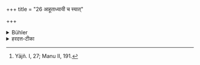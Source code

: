 +++
title = "26 आहूताध्यायी च स्यात्"

+++

<details><summary>Bühler</summary>

26. And he shall study after having been called by the teacher (and not request the teacher to begin the lesson). [^17] 


[^17]:  Yājñ. I, 27; Manu II, 191.
</details>

<details><summary>हरदत्त-टीका</summary>

## सूत्रम्
आहूताध्यायी च स्यात् ॥ २६ ॥  
### टिप्पनी
आचार्येणाहूतस्सन्नधीयीत, नाध्यापने स्वयं प्रवर्तयेत् ॥ २६ ॥  

॥ इत्यापस्तम्बीये धर्मसूत्रे पञ्चमी कण्डिका ॥
</details>
